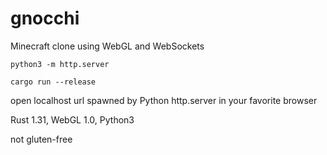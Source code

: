 # gnocchi
Minecraft clone using WebGL and WebSockets

`python3 -m http.server`

`cargo run --release`

open localhost url spawned by Python http.server in your favorite browser

Rust 1.31, WebGL 1.0, Python3






not gluten-free
